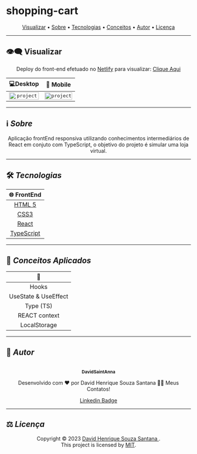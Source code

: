 # shopping-cart
<p align="center">
 <a href="#eye_speech_bubble-visualizar">Visualizar</a> •
 <a href="#information_source-sobre">Sobre</a> •
 <a href="#hammer_and_wrench-tecnologias">Tecnologias</a> • 
 <a href="#brain-conceitos-aplicados">Conceitos</a> •
 <a href="#boy-autor">Autor</a> •
 <a href="#balance_scale-licença">Licença</a>
</p>

---

## :eye_speech_bubble: **Visualizar**

<div align="center">

Deploy do front-end efetuado no [Netlify](https://www.netlify.com/) para visualizar: [Clique Aqui](https://shoppingdavid.netlify.app/)

|                             :computer:Desktop                             |                             :iphone: Mobile                              |
| :-----------------------------------------------------------------------: | :----------------------------------------------------------------------: |
| <kbd>  <img alt="project" src="src/assets/images/desktop.PNG" width="100%"></kbd> | <kbd><img alt="project" src="src/assets/images/mobile.PNG" width="100%"></kbd> |
</div>
  
---

## :information_source: _Sobre_

<div align="center">

Aplicação frontEnd responsiva utilizando conhecimentos intermediários de React em conjuto com TypeScript, o objetivo do projeto é simular uma loja virtual.

---

</div>

## :hammer_and_wrench: _Tecnologias_

<div align="center">

| :globe_with_meridians: FrontEnd |
| :-----------------------------: |
| [HTML 5](https://www.w3schools.com/html/) |
| [CSS3](https://www.w3schools.com/css/)
[React](https://www.w3schools.com/react/)|
[TypeScript](https://www.w3schools.com/ts/)|
</div>

---

## :brain: _Conceitos Aplicados_

<div align="center">

|  :page_facing_up:  |
| :----------------: |
|      Hooks          |
|    UseState & UseEffect |
|    Type (TS)    |
|    REACT context   |
|     LocalStorage   |





</div>

---



## :boy: _Autor_

<div align="center">

<a href="https://github.com/DavidSaintAnna">
 <br/>
 <sub><b>DavidSaintAnna</b></sub>
</a>

Desenvolvido com ❤️ por David Henrique Souza Santana 👋🏽 Meus Contatos!

[Linkedin Badge](https://www.linkedin.com/in/david-santana-09a0a5238/)

</div>

---

## :balance_scale: _Licença_

<div align="center">

Copyright ©️ 2023 [David Henrique Souza Santana ](https://github.com/DavidSaintAnna).<br />
This project is licensed by [MIT](./LICENSE).

</div>
